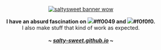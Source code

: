 <p align="center">
  <a href="https://github.com/salty-sweet/">
    <img src="saltysweet.gif" alt="saltysweet banner wow">
  </a>

  <p align="center">
    <strong>I have an absurd fascination on <img src="https://dummyimage.com/12/ff0049/ff0049.png">#ff0049 and <img src="https://dummyimage.com/12/f0f0f0/f0f0f0.png">#f0f0f0.</strong>
    <br />
    I also make stuff that kind of work as expected.
    <br /><br />
    <strong>~ <i>
      <a href="https://salty-sweet.github.io">salty-sweet.github.io</a>
    </i> ~</strong>
  </p>
</p>
